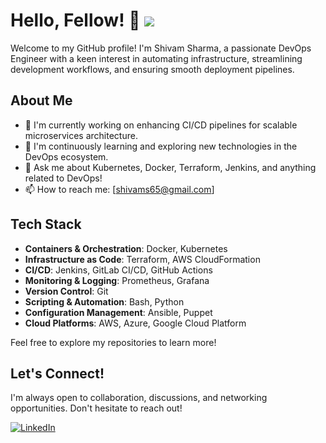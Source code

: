 # Hello, Fellow! 👋 ![](https://raw.githubusercontent.com/MartinHeinz/MartinHeinz/master/wave.gif)

Welcome to my GitHub profile! I'm Shivam Sharma, a passionate DevOps Engineer with a keen interest in automating infrastructure, streamlining development workflows, and ensuring smooth deployment pipelines. 

## About Me

- 🔭 I'm currently working on enhancing CI/CD pipelines for scalable microservices architecture.
- 🌱 I'm continuously learning and exploring new technologies in the DevOps ecosystem.
- 💬 Ask me about Kubernetes, Docker, Terraform, Jenkins, and anything related to DevOps!
- 📫 How to reach me: [shivams65@gmail.com]

## Tech Stack

- **Containers & Orchestration**: Docker, Kubernetes
- **Infrastructure as Code**: Terraform, AWS CloudFormation
- **CI/CD**: Jenkins, GitLab CI/CD, GitHub Actions
- **Monitoring & Logging**: Prometheus, Grafana
- **Version Control**: Git
- **Scripting & Automation**: Bash, Python
- **Configuration Management**: Ansible, Puppet
- **Cloud Platforms**: AWS, Azure, Google Cloud Platform

Feel free to explore my repositories to learn more!

## Let's Connect!

I'm always open to collaboration, discussions, and networking opportunities. Don't hesitate to reach out!

[![LinkedIn](https://img.shields.io/badge/-LinkedIn-blue?style=flat-square&logo=linkedin&logoColor=white)](https://www.linkedin.com/in/shivam-sharma-701261130/)
